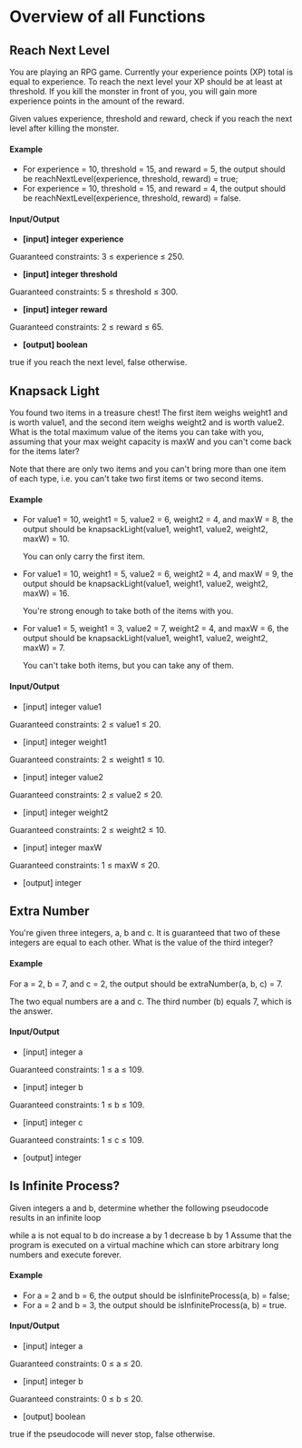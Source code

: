 # Overview of all Functions

## Reach Next Level

You are playing an RPG game. Currently your experience points (XP) total is equal to experience. To reach the next level your XP should be at least at threshold. If you kill the monster in front of you, you will gain more experience points in the amount of the reward.

Given values experience, threshold and reward, check if you reach the next level after killing the monster.

#### Example

* For experience = 10, threshold = 15, and reward = 5, the output should be
  reachNextLevel(experience, threshold, reward) = true;
* For experience = 10, threshold = 15, and reward = 4, the output should be
  reachNextLevel(experience, threshold, reward) = false.
#### Input/Output

* **[input] integer experience**

Guaranteed constraints:
3 ≤ experience ≤ 250.

* **[input] integer threshold**

Guaranteed constraints:
5 ≤ threshold ≤ 300.

* **[input] integer reward**

Guaranteed constraints:
2 ≤ reward ≤ 65.

* **[output] boolean**

true if you reach the next level, false otherwise.

## Knapsack Light

You found two items in a treasure chest! The first item weighs weight1 and is worth value1, and the second item weighs weight2 and is worth value2. What is the total maximum value of the items you can take with you, assuming that your max weight capacity is maxW and you can't come back for the items later?

Note that there are only two items and you can't bring more than one item of each type, i.e. you can't take two first items or two second items.

#### Example

* For value1 = 10, weight1 = 5, value2 = 6, weight2 = 4, and maxW = 8, the output should be
  knapsackLight(value1, weight1, value2, weight2, maxW) = 10.

  You can only carry the first item.

* For value1 = 10, weight1 = 5, value2 = 6, weight2 = 4, and maxW = 9, the output should be
  knapsackLight(value1, weight1, value2, weight2, maxW) = 16.

  You're strong enough to take both of the items with you.

* For value1 = 5, weight1 = 3, value2 = 7, weight2 = 4, and maxW = 6, the output should be
  knapsackLight(value1, weight1, value2, weight2, maxW) = 7.

  You can't take both items, but you can take any of them.

#### Input/Output

* [input] integer value1

Guaranteed constraints:
2 ≤ value1 ≤ 20.

* [input] integer weight1

Guaranteed constraints:
2 ≤ weight1 ≤ 10.

* [input] integer value2

Guaranteed constraints:
2 ≤ value2 ≤ 20.

* [input] integer weight2

Guaranteed constraints:
2 ≤ weight2 ≤ 10.

* [input] integer maxW

Guaranteed constraints:
1 ≤ maxW ≤ 20.

* [output] integer

## Extra Number

You're given three integers, a, b and c. It is guaranteed that two of these integers are equal to each other. What is the value of the third integer?

#### Example

For a = 2, b = 7, and c = 2, the output should be
extraNumber(a, b, c) = 7.

The two equal numbers are a and c. The third number (b) equals 7, which is the answer.

#### Input/Output

* [input] integer a

Guaranteed constraints:
1 ≤ a ≤ 109.

* [input] integer b

Guaranteed constraints:
1 ≤ b ≤ 109.

* [input] integer c

Guaranteed constraints:
1 ≤ c ≤ 109.

* [output] integer

## Is Infinite Process?

Given integers a and b, determine whether the following pseudocode results in an infinite loop

  while a is not equal to b do
    increase a by 1
    decrease b by 1
Assume that the program is executed on a virtual machine which can store arbitrary long numbers and execute forever.

#### Example

* For a = 2 and b = 6, the output should be
  isInfiniteProcess(a, b) = false;
* For a = 2 and b = 3, the output should be
  isInfiniteProcess(a, b) = true.
#### Input/Output

* [input] integer a

Guaranteed constraints:
0 ≤ a ≤ 20.

* [input] integer b

Guaranteed constraints:
0 ≤ b ≤ 20.

* [output] boolean

true if the pseudocode will never stop, false otherwise.